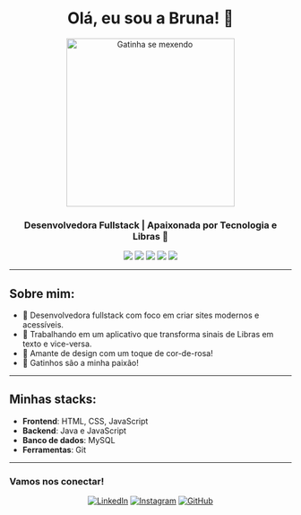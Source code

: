 <h1 align="center">Olá, eu sou a Bruna! 👋</h1>

<p align="center">
  <img src="https://i.giphy.com/media/v1.Y2lkPTc5MGI3NjExZWE3aWRlajRoZWE0dmFwYnoxdzVpbHJpcWJhcTB3NnRnanRqdDM1OCZlcD12MV9pbnRlcm5hbF9naWZfYnlfaWQmY3Q9Zw/YV5Pj21ccojmMrHIHU/giphy.gif" alt="Gatinha se mexendo" width="300" height="300"/>
</p>

<h3 align="center">Desenvolvedora Fullstack | Apaixonada por Tecnologia e Libras 🖤</h3>

<p align="center">
  <img src="https://img.shields.io/badge/-HTML-E34F26?style=for-the-badge&logo=html5&logoColor=white"/>
  <img src="https://img.shields.io/badge/-CSS-1572B6?style=for-the-badge&logo=css3&logoColor=white"/>
  <img src="https://img.shields.io/badge/-JavaScript-F7DF1E?style=for-the-badge&logo=javascript&logoColor=black"/>
  <img src="https://img.shields.io/badge/-React-61DAFB?style=for-the-badge&logo=react&logoColor=black"/>
  <img src="https://img.shields.io/badge/-Node.js-339933?style=for-the-badge&logo=nodedotjs&logoColor=white"/>
</p>

---

## Sobre mim:
- 🌸 Desenvolvedora fullstack com foco em criar sites modernos e acessíveis.
- 📱 Trabalhando em um aplicativo que transforma sinais de Libras em texto e vice-versa.
- 🎨 Amante de design com um toque de cor-de-rosa!
- 🐾 Gatinhos são a minha paixão!

---

## Minhas stacks:

- **Frontend**: HTML, CSS, JavaScript
- **Backend**: Java e JavaScript
- **Banco de dados**: MySQL
- **Ferramentas**: Git

---

### Vamos nos conectar!

<p align="center">
  <a href="https://www.linkedin.com/in/seu-perfil" target="_blank"><img src="https://img.shields.io/badge/LinkedIn-FF69B4?style=for-the-badge&logo=linkedin&logoColor=white" alt="LinkedIn"/></a>
  <a href="https://www.instagram.com/seu-usuario" target="_blank"><img src="https://img.shields.io/badge/Instagram-FF69B4?style=for-the-badge&logo=instagram&logoColor=white" alt="Instagram"/></a>
  <a href="https://github.com/seu-usuario" target="_blank"><img src="https://img.shields.io/badge/GitHub-FF69B4?style=for-the-badge&logo=github&logoColor=white" alt="GitHub"/></a>
</p>
